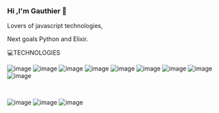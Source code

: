 ### Hi ,I'm Gauthier 👋


Lovers of javascript technologies,

Next goals Python and Elixir.

💻TECHNOLOGIES

![image](https://user-images.githubusercontent.com/101709822/205641149-923a55a8-fd26-44e5-bc55-6984f5d39d84.png)
![image](https://user-images.githubusercontent.com/101709822/205641375-c5223a4f-0fa9-40a5-a223-a7ea35be55ba.png)
![image](https://user-images.githubusercontent.com/101709822/205644392-fc722d00-ba8c-40d1-8c97-0c25d2ac3d12.png)
![image](https://user-images.githubusercontent.com/101709822/205641316-4bc319e8-e0b9-456a-a98e-132ebe04613a.png)
![image](https://user-images.githubusercontent.com/101709822/205640926-2dd2be6c-c369-4ac8-8179-65069a9e7e9d.png)
![image](https://user-images.githubusercontent.com/101709822/205641044-72ccbc41-92f4-4057-9851-61b8d50b8062.png)
![image](https://user-images.githubusercontent.com/101709822/205643917-1f2d05be-2f78-4575-8d3d-18263725765b.png)
![image](https://user-images.githubusercontent.com/101709822/205644264-888c1c24-0bf6-4a95-91ec-fd7f6406831b.png)
![image](https://user-images.githubusercontent.com/101709822/205644285-86972e84-9628-40ac-b056-09a926964530.png)


<br/>

![image](https://user-images.githubusercontent.com/101709822/205642679-e1ec0bd0-ab99-488d-a103-4979e5b7af99.png)
![image](https://user-images.githubusercontent.com/101709822/205642739-f79cc2e4-6240-4d0a-b509-c61e2e150666.png)
![image](https://user-images.githubusercontent.com/101709822/205642776-eb2bf0b8-a5b0-499d-9175-f7d6aea864c3.png)






